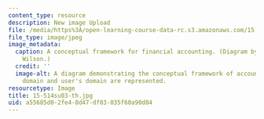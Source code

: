 ```yaml
---
content_type: resource
description: New image Upload
file: /media/https%3A/open-learning-course-data-rc.s3.amazonaws.com/15-514-financial-and-managerial-accounting-summer-2003/a55685d02fe48d47df03035f60a90d84_15-514su03-th.jpg
file_type: image/jpeg
image_metadata:
  caption: A conceptual framework for financial accounting. (Diagram by Prof. G. Peter
    Wilson.)
  credit: ''
  image-alt: A diagram demonstrating the conceptual framework of accounting.  Preparer's
    domain and user's domain are represented.
resourcetype: Image
title: 15-514su03-th.jpg
uid: a55685d0-2fe4-8d47-df03-035f60a90d84
---
```

